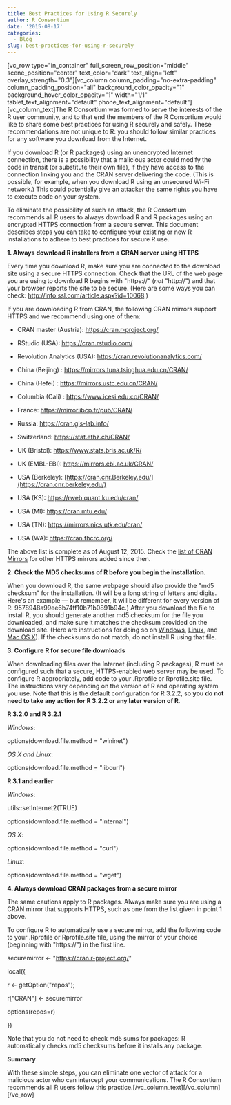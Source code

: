 ```yaml
---
title: Best Practices for Using R Securely
author: R Consortium
date: '2015-08-17'
categories:
  - Blog
slug: best-practices-for-using-r-securely
---
```


[vc_row type="in_container" full_screen_row_position="middle" scene_position="center" text_color="dark" text_align="left" overlay_strength="0.3"][vc_column column_padding="no-extra-padding" column_padding_position="all" background_color_opacity="1" background_hover_color_opacity="1" width="1/1" tablet_text_alignment="default" phone_text_alignment="default"][vc_column_text]The R Consortium was formed to serve the interests of the R user community, and to that end the members of the R Consortium would like to share some best practices for using R securely and safely. These recommendations are not unique to R: you should follow similar practices for any software you download from the Internet.

If you download R (or R packages) using an unencrypted Internet connection, there is a possibility that a malicious actor could modify the code in transit (or substitute their own file), if they have access to the connection linking you and the CRAN server delivering the code. (This is possible, for example, when you download R using an unsecured Wi-Fi network.) This could potentially give an attacker the same rights you have to execute code on your system.

To eliminate the possibility of such an attack, the R Consortium recommends all R users to always download R and R packages using an encrypted HTTPS connection from a secure server. This document describes steps you can take to configure your existing or new R installations to adhere to best practices for secure R use.

**1. Always download R installers from a CRAN server using HTTPS**

Every time you download R, make sure you are connected to the download site using a secure HTTPS connection. Check that the URL of the web page you are using to download R begins with "https://" (_not_ "http://") and that your browser reports the site to be secure. (Here are some ways you can check: <http://info.ssl.com/article.aspx?id=10068>.)

If you are downloading R from CRAN, the following CRAN mirrors support HTTPS and we recommend using one of them:

  * CRAN master (Austria): <https://cran.r-project.org/>

  * RStudio (USA): <https://cran.rstudio.com/>

  * Revolution Analytics (USA): <https://cran.revolutionanalytics.com/>

  * China (Beijing) : <https://mirrors.tuna.tsinghua.edu.cn/CRAN/>

  * China (Hefei) : <https://mirrors.ustc.edu.cn/CRAN/>

  * Columbia (Cali) : <https://www.icesi.edu.co/CRAN/>

  * France: <https://mirror.ibcp.fr/pub/CRAN/>

  * Russia: <https://cran.gis-lab.info/>

  * Switzerland: <https://stat.ethz.ch/CRAN/>

  * UK (Bristol): <https://www.stats.bris.ac.uk/R/>

  * UK (EMBL-EBI): <https://mirrors.ebi.ac.uk/CRAN/>

  * USA (Berkeley): [https://cran.cnr.Berkeley.edu/](https://cran.cnr.berkeley.edu/)

  * USA (KS): <https://rweb.quant.ku.edu/cran/>

  * USA (MI): <https://cran.mtu.edu/>

  * USA (TN): <https://mirrors.nics.utk.edu/cran/>

  * USA (WA): <https://cran.fhcrc.org/>

The above list is complete as of August 12, 2015. Check the [list of CRAN Mirrors](https://cran.r-project.org/mirrors.html) for other HTTPS mirrors added since then.

**2. Check the MD5 checksums of R before you begin the installation.**

When you download R, the same webpage should also provide the "md5 checksum" for the installation. (It will be a long string of letters and digits. Here's an example — but remember, it will be different for every version of R: 9578948a99ee6b74ff10b71b0891b94c.) After you download the file to install R, you should generate another md5 checksum for the file you downloaded, and make sure it matches the checksum provided on the download site. (Here are instructions for doing so on [Windows](http://support.microsoft.com/kb/889768), [Linux](http://askubuntu.com/questions/61826/how-do-i-check-the-sha1-hash-of-a-file), and [Mac OS X](https://support.apple.com/en-us/HT201259)). If the checksums do not match, do not install R using that file.

**3. Configure R for secure file downloads**

When downloading files over the Internet (including R packages), R must be configured such that a secure, HTTPS-enabled web server may be used.  To configure R appropriately, add code to your .Rprofile or Rprofile.site file. The instructions vary depending on the version of R and operating system you use. Note that this is the default configuration for R 3.2.2, so **you do not need to take any action for R 3.2.2 or any later version of R**.

**R 3.2.0 and R 3.2.1**

_Windows_:

options(download.file.method = "wininet")

_OS X and Linux_:

options(download.file.method = "libcurl")

**R 3.1 and earlier**

_Windows_:

utils::setInternet2(TRUE)

options(download.file.method = "internal")

_OS X_:

options(download.file.method = "curl")

_Linux_:

options(download.file.method = "wget")

**4. Always download CRAN packages from a secure mirror**

The same cautions apply to R packages. Always make sure you are using a CRAN mirror that supports HTTPS, such as one from the list given in point 1 above.

To configure R to automatically use a secure mirror, add the following code to your .Rprofile or Rprofile.site file, using the mirror of your choice (beginning with "https://") in the first line.

securemirror <- "<https://cran.r-project.org/>"

local({

r <- getOption("repos");

r["CRAN"] <- securemirror

options(repos=r)

})

Note that you do not need to check md5 sums for packages: R automatically checks md5 checksums before it installs any package.

**Summary**

With these simple steps, you can eliminate one vector of attack for a malicious actor who can intercept your communications. The R Consortium recommends all R users follow this practice.[/vc_column_text][/vc_column][/vc_row]
